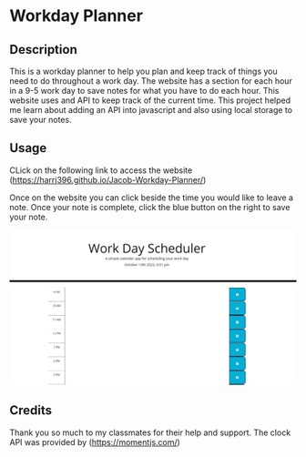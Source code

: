 # Workday Planner

## Description

This is a workday planner to help you plan and keep track of things you need to do throughout a work day.  The website has a section for each hour in a 9-5 work day to save notes for what you have to do each hour.  This website uses and API to keep track of the current time.  This project helped me learn about adding an API into javascript and also using local storage to save your notes.  

## Usage

CLick on the following link to access the website (https://harrj396.github.io/Jacob-Workday-Planner/)

Once on the website you can click beside the time you would like to leave a note.  Once your note is complete, click the blue button on the right to save your note.  

![Image of website](https://raw.githubusercontent.com/harrj396/Jacob-Workday-Planner/main/assets/Attachments/workday.PNG)

## Credits

Thank you so much to my classmates for their help and support.  The clock API was provided by (https://momentjs.com/)
